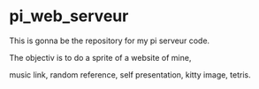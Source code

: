# pi_web_serveur
This is gonna be the repository for my pi serveur code.

The objectiv is to do a sprite of a website of mine,

music link, random reference, self presentation, kitty image, tetris.

